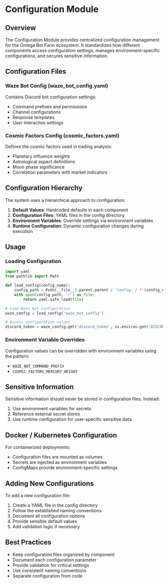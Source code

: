 # Configuration Module

## Overview

The Configuration Module provides centralized configuration management for the Omega Bot Farm ecosystem. It standardizes how different components access configuration settings, manages environment-specific configurations, and secures sensitive information.

## Configuration Files

### Waze Bot Config (waze_bot_config.yaml)

Contains Discord bot configuration settings:

- Command prefixes and permissions
- Channel configurations
- Response templates
- User interaction settings

### Cosmic Factors Config (cosmic_factors.yaml)

Defines the cosmic factors used in trading analysis:

- Planetary influence weights
- Astrological aspect definitions
- Moon phase significance
- Correlation parameters with market indicators

## Configuration Hierarchy

The system uses a hierarchical approach to configuration:

1. **Default Values**: Hardcoded defaults in each component
2. **Configuration Files**: YAML files in the config directory
3. **Environment Variables**: Override settings via environment variables
4. **Runtime Configuration**: Dynamic configuration changes during execution

## Usage

### Loading Configuration

```python
import yaml
from pathlib import Path

def load_config(config_name):
    config_path = Path(__file__).parent.parent / 'config' / f'{config_name}.yaml'
    with open(config_path, 'r') as file:
        return yaml.safe_load(file)

# Load Waze bot configuration
waze_config = load_config('waze_bot_config')

# Access configuration values
discord_token = waze_config.get('discord_token', os.environ.get('DISCORD_TOKEN'))
```

### Environment Variable Overrides

Configuration values can be overridden with environment variables using the pattern:

- `WAZE_BOT_COMMAND_PREFIX`
- `COSMIC_FACTORS_MERCURY_WEIGHT`

## Sensitive Information

Sensitive information should never be stored in configuration files. Instead:

1. Use environment variables for secrets
2. Reference external secret stores
3. Use runtime configuration for user-specific sensitive data

## Docker / Kubernetes Configuration

For containerized deployments:

- Configuration files are mounted as volumes
- Secrets are injected as environment variables
- ConfigMaps provide environment-specific settings

## Adding New Configurations

To add a new configuration file:

1. Create a YAML file in the config directory
2. Follow the established naming conventions
3. Document all configuration options
4. Provide sensible default values
5. Add validation logic if necessary

## Best Practices

- Keep configuration files organized by component
- Document each configuration parameter
- Provide validation for critical settings
- Use consistent naming conventions
- Separate configuration from code

